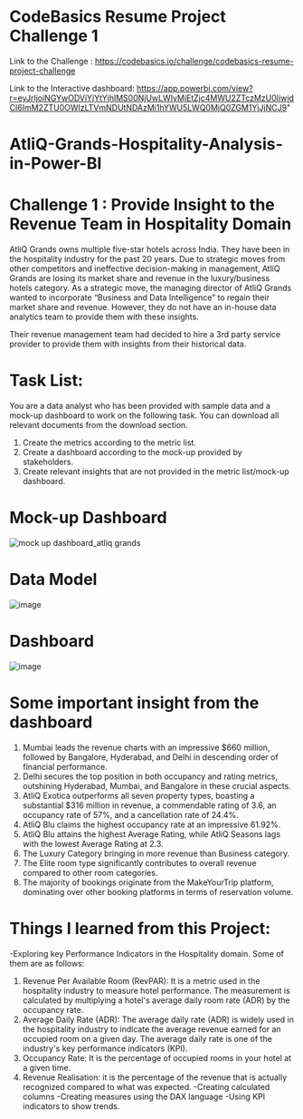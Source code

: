 # CodeBasics Resume Project Challenge 1

Link to the Challenge : https://codebasics.io/challenge/codebasics-resume-project-challenge

Link to the Interactive dashboard: 
https://app.powerbi.com/view?r=eyJrIjoiNGYwODViYjYtYjhlMS00NjUwLWIyMjEtZjc4MWU2ZTczMzU0IiwidCI6ImM2ZTU0OWIzLTVmNDUtNDAzMi1hYWU5LWQ0MjQ0ZGM1YjJjNCJ9" 
# AtliQ-Grands-Hospitality-Analysis-in-Power-BI

# Challenge 1 : Provide Insight to the Revenue Team in Hospitality Domain

AtliQ Grands owns multiple five-star hotels across India. They have been in the hospitality industry for the past 20 years. Due to strategic moves from other competitors and ineffective decision-making in management, AtliQ Grands are losing its market share and revenue in the luxury/business hotels category. As a strategic move, the managing director of AtliQ Grands wanted to incorporate “Business and Data Intelligence” to regain their market share and revenue. However, they do not have an in-house data analytics team to provide them with these insights.

Their revenue management team had decided to hire a 3rd party service provider to provide them with insights from their historical data.

# Task List:  

You are a data analyst who has been provided with sample data and a mock-up dashboard to work on the following task. You can download all relevant documents from the download section.

1. Create the metrics according to the metric list.
2. Create a dashboard according to the mock-up provided by stakeholders.
3. Create relevant insights that are not provided in the metric list/mock-up dashboard.

# Mock-up Dashboard
![mock up dashboard_atliq grands](https://github.com/rajitaNV/AtliQ-Grands-Hospitality-Analysis-in-Power-BI/assets/121693250/ee96781d-ca65-475a-b6c0-22fc732daa12)

# Data Model
![image](https://github.com/rajitaNV/AtliQ-Grands-Hospitality-Analysis-in-Power-BI/assets/121693250/76746237-94c9-47a8-8773-f1417f5c5fb8)

# Dashboard
![image](https://github.com/rajitaNV/AtliQ-Grands-Hospitality-Analysis-in-Power-BI/assets/121693250/14af2456-b9ed-4c33-bccf-56f6528b6126)

# Some important insight from the dashboard
1. Mumbai leads the revenue charts with an impressive $660 million, followed by Bangalore, Hyderabad, and Delhi in descending order of financial performance.
2. Delhi secures the top position in both occupancy and rating metrics, outshining Hyderabad, Mumbai, and Bangalore in these crucial aspects.
3. AtliQ Exotica outperforms all seven property types, boasting a substantial $316 million in revenue, a commendable rating of 3.6, an occupancy rate of 57%, and a cancellation rate of 24.4%.
4. AtliQ Blu claims the highest occupancy rate at an impressive 61.92%.
5. AtliQ Blu attains the highest Average Rating, while AtliQ Seasons lags with the lowest Average Rating at 2.3.
6. The Luxury Category bringing in more revenue than Business category.
7. The Elite room type significantly contributes to overall revenue compared to other room categories.
8. The majority of bookings originate from the MakeYourTrip platform, dominating over other booking platforms in terms of reservation volume.

# Things I learned from this Project:
-Exploring key Performance Indicators in the Hospitality domain. Some of them are as follows:
1.	Revenue Per Available Room (RevPAR): It is a metric used in the hospitality industry to measure hotel performance. The measurement is calculated by multiplying a hotel's average daily room rate (ADR) by the occupancy rate.
2.	Average Daily Rate (ADR): The average daily rate (ADR) is widely used in the hospitality industry to indicate the average revenue earned for an occupied room on a given day. The average daily rate is one of the industry's key performance indicators (KPI).
3.	Occupancy Rate: It is the percentage of occupied rooms in your hotel at a given time.
4.	Revenue Realisation: it is the percentage of the revenue that is actually recognized compared to what was expected.
-Creating calculated columns
-Creating measures using the DAX language
-Using KPI indicators to show trends.


